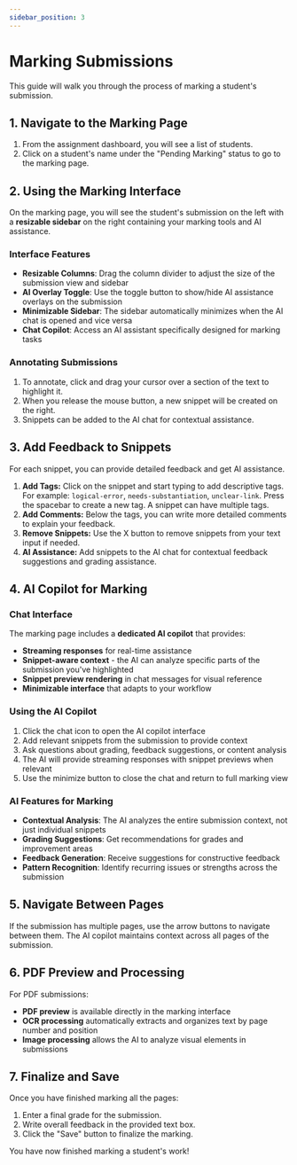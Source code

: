 ```yaml
---
sidebar_position: 3
---
```


# Marking Submissions

This guide will walk you through the process of marking a student's submission.

## 1. Navigate to the Marking Page

1.  From the assignment dashboard, you will see a list of students.
2.  Click on a student's name under the "Pending Marking" status to go to the marking page.

## 2. Using the Marking Interface

On the marking page, you will see the student's submission on the left with a **resizable sidebar** on the right containing your marking tools and AI assistance.

### Interface Features
- **Resizable Columns**: Drag the column divider to adjust the size of the submission view and sidebar
- **AI Overlay Toggle**: Use the toggle button to show/hide AI assistance overlays on the submission
- **Minimizable Sidebar**: The sidebar automatically minimizes when the AI chat is opened and vice versa
- **Chat Copilot**: Access an AI assistant specifically designed for marking tasks

### Annotating Submissions
1.  To annotate, click and drag your cursor over a section of the text to highlight it.
2.  When you release the mouse button, a new snippet will be created on the right.
3.  Snippets can be added to the AI chat for contextual assistance.

## 3. Add Feedback to Snippets

For each snippet, you can provide detailed feedback and get AI assistance.

1.  **Add Tags:** Click on the snippet and start typing to add descriptive tags. For example: `logical-error`, `needs-substantiation`, `unclear-link`. Press the spacebar to create a new tag. A snippet can have multiple tags.
2.  **Add Comments:** Below the tags, you can write more detailed comments to explain your feedback.
3.  **Remove Snippets:** Use the X button to remove snippets from your text input if needed.
4.  **AI Assistance:** Add snippets to the AI chat for contextual feedback suggestions and grading assistance.

## 4. AI Copilot for Marking

### Chat Interface
The marking page includes a **dedicated AI copilot** that provides:
- **Streaming responses** for real-time assistance
- **Snippet-aware context** - the AI can analyze specific parts of the submission you've highlighted
- **Snippet preview rendering** in chat messages for visual reference
- **Minimizable interface** that adapts to your workflow

### Using the AI Copilot
1.  Click the chat icon to open the AI copilot interface
2.  Add relevant snippets from the submission to provide context
3.  Ask questions about grading, feedback suggestions, or content analysis
4.  The AI will provide streaming responses with snippet previews when relevant
5.  Use the minimize button to close the chat and return to full marking view

### AI Features for Marking
- **Contextual Analysis**: The AI analyzes the entire submission context, not just individual snippets
- **Grading Suggestions**: Get recommendations for grades and improvement areas
- **Feedback Generation**: Receive suggestions for constructive feedback
- **Pattern Recognition**: Identify recurring issues or strengths across the submission

## 5. Navigate Between Pages

If the submission has multiple pages, use the arrow buttons to navigate between them. The AI copilot maintains context across all pages of the submission.

## 6. PDF Preview and Processing

For PDF submissions:
- **PDF preview** is available directly in the marking interface
- **OCR processing** automatically extracts and organizes text by page number and position
- **Image processing** allows the AI to analyze visual elements in submissions

## 7. Finalize and Save

Once you have finished marking all the pages:

1.  Enter a final grade for the submission.
2.  Write overall feedback in the provided text box.
3.  Click the "Save" button to finalize the marking.

You have now finished marking a student's work!
